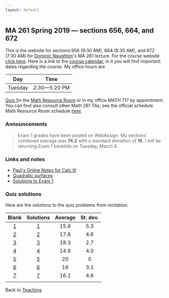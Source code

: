 ```yaml
---
layout: default
---
```


## [](#course) MA 261 Spring 2019 — sections 656, 664, and 672
This is the website for sections 656 (9:30 AM), 664 (8:30 AM), and 672 (7:30 AM)
for [Dominic Naughton](http://www.math.purdue.edu/people/bio/naughton)'s MA 261
lecture. For the course website [click here](https://www.math.purdue.edu/MA261).
Here is a link to the [course
calendar](https://www.math.purdue.edu/academic/files/courses/2019spring/MA26100/MA261-S19-calendar.html),
in it you will find important dates regarding the course. My office hours are

| Day       | Time           |
| :-------: | :------------: |
| Tuesday   | 2:30—5:20 PM   |

[Quiz 1](quizzes/MA261_Quiz_1.pdf)in the [Math Resource
Room](https://www.math.purdue.edu/academic/courses/helproom) or in my office
MATH 717 by appointment. You can find also consult other Math 261 TAs; see the
official schedule Math Resource Room schedule
[here](https://www.math.purdue.edu/academic/officehours).

### [](#announce) Announcements
>Exam 1 grades have been posted on WebAssign. My sections' combined average was **74.2** with a standard deviation of **16**. I will be returning Exam 1 booklets on Tuesday, March 4.

### [](#links) Links and notes
* [Paul's Online Notes for Calc III](http://tutorial.math.lamar.edu/Classes/CalcIII/CalcIII.aspx)
* [Quadratic surfaces](http://mathworld.wolfram.com/QuadraticSurface.html)
* [Solutions to Exam 1](notes/MA261-E1-S19-Sols.pdf)

### [](#sols) Quiz solutions
Here are the solutions to the quiz problems from recitation.

| Blank                          | Solutions                          |  Average |  St. dev. |
| :----------------------------: | :--------------------------------: | :------: | :-------: |
| [1](quizzes/MA261_Quiz_1.pdf)  | [1](quizzes/MA261_Quiz_1_Sols.pdf) |     15.6 |       5.3 |
| [2](quizzes/MA261_Quiz_2.pdf)  | [2](quizzes/MA261_Quiz_2_Sols.pdf) |     17.6 |       4.6 |
| [3](quizzes/MA261_Quiz_3.pdf)  | [3](quizzes/MA261_Quiz_3_Sols.pdf) |     18.3 |       2.7 |
| [4](quizzes/MA261_Quiz_4.pdf)  | [4](quizzes/MA261_Quiz_4_Sols.pdf) |     14.8 |       4.0 |
| [5](quizzes/MA261_Quiz_5.pdf)  | [5](quizzes/MA261_Quiz_5_Sols.pdf) |       20 |         0 |
| [6](quizzes/MA261_Quiz_6.pdf)  | [6](quizzes/MA261_Quiz_6_Sols.pdf) |       16 |       3.1 |
| [7](quizzes/MA261_Quiz_7.pdf)  | [7](quizzes/MA261_Quiz_7_Sols.pdf) |     16.1 |       4.6 |
|                                |                                    |          |           |

Back to [Teaching](../#-teaching).
